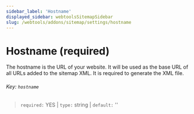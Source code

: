 ```yaml
---
sidebar_label: 'Hostname'
displayed_sidebar: webtoolsSitemapSidebar
slug: /webtools/addons/sitemap/settings/hostname
---
```


# Hostname (required)

The hostname is the URL of your website. It will be used as the base URL of all URLs added to the sitemap XML. It is required to generate the XML file.

###### Key: `hostname`

> `required:` YES | `type:` string | `default:` ''
